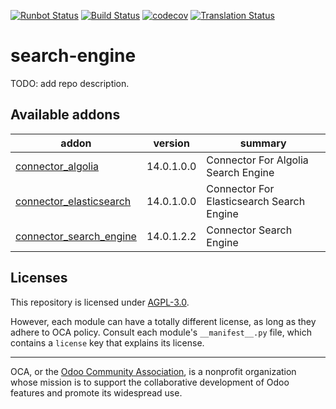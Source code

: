 [![Runbot Status](https://runbot.odoo-community.org/runbot/badge/flat/276/14.0.svg)](https://runbot.odoo-community.org/runbot/repo/github-com-oca-search-engine-276)
[![Build Status](https://travis-ci.com/OCA/search-engine.svg?branch=14.0)](https://travis-ci.com/OCA/search-engine)
[![codecov](https://codecov.io/gh/OCA/search-engine/branch/14.0/graph/badge.svg)](https://codecov.io/gh/OCA/search-engine)
[![Translation Status](https://translation.odoo-community.org/widgets/search-engine-14-0/-/svg-badge.svg)](https://translation.odoo-community.org/engage/search-engine-14-0/?utm_source=widget)

<!-- /!\ do not modify above this line -->

# search-engine

TODO: add repo description.

<!-- /!\ do not modify below this line -->

<!-- prettier-ignore-start -->

[//]: # (addons)

Available addons
----------------
addon | version | summary
--- | --- | ---
[connector_algolia](connector_algolia/) | 14.0.1.0.0 | Connector For Algolia Search Engine
[connector_elasticsearch](connector_elasticsearch/) | 14.0.1.0.0 | Connector For Elasticsearch Search Engine
[connector_search_engine](connector_search_engine/) | 14.0.1.2.2 | Connector Search Engine

[//]: # (end addons)

<!-- prettier-ignore-end -->

## Licenses

This repository is licensed under [AGPL-3.0](LICENSE).

However, each module can have a totally different license, as long as they adhere to OCA
policy. Consult each module's `__manifest__.py` file, which contains a `license` key
that explains its license.

----

OCA, or the [Odoo Community Association](http://odoo-community.org/), is a nonprofit
organization whose mission is to support the collaborative development of Odoo features
and promote its widespread use.
